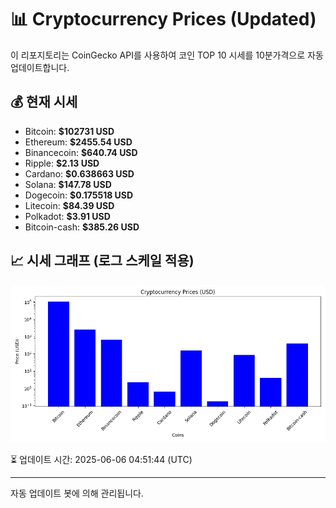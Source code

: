 
# 📊 Cryptocurrency Prices (Updated)

이 리포지토리는 CoinGecko API를 사용하여 코인 TOP 10 시세를 10분가격으로 자동 업데이트합니다.

## 💰 현재 시세
- Bitcoin: **$102731 USD**
- Ethereum: **$2455.54 USD**
- Binancecoin: **$640.74 USD**
- Ripple: **$2.13 USD**
- Cardano: **$0.638663 USD**
- Solana: **$147.78 USD**
- Dogecoin: **$0.175518 USD**
- Litecoin: **$84.39 USD**
- Polkadot: **$3.91 USD**
- Bitcoin-cash: **$385.26 USD**

## 📈 시세 그래프 (로그 스케일 적용)
![Crypto Prices](crypto_prices.png)

⏳ 업데이트 시간: 2025-06-06 04:51:44 (UTC)

---
자동 업데이트 봇에 의해 관리됩니다.
